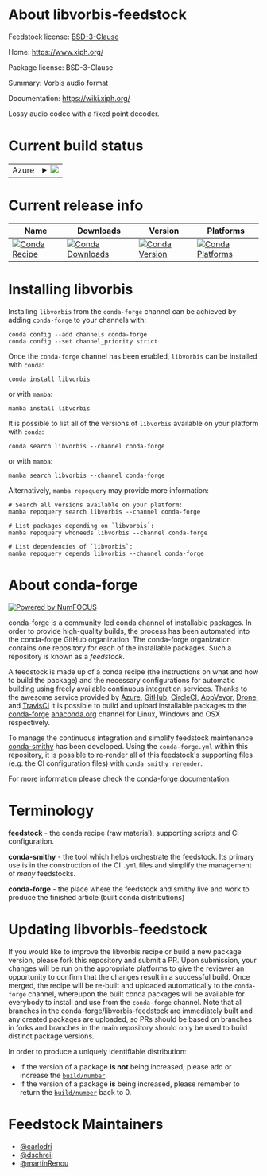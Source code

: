 About libvorbis-feedstock
=========================

Feedstock license: [BSD-3-Clause](https://github.com/conda-forge/libvorbis-feedstock/blob/main/LICENSE.txt)

Home: https://www.xiph.org/

Package license: BSD-3-Clause

Summary: Vorbis audio format

Documentation: https://wiki.xiph.org/

Lossy audio codec with a fixed point decoder.

Current build status
====================


<table>
    
  <tr>
    <td>Azure</td>
    <td>
      <details>
        <summary>
          <a href="https://dev.azure.com/conda-forge/feedstock-builds/_build/latest?definitionId=580&branchName=main">
            <img src="https://dev.azure.com/conda-forge/feedstock-builds/_apis/build/status/libvorbis-feedstock?branchName=main">
          </a>
        </summary>
        <table>
          <thead><tr><th>Variant</th><th>Status</th></tr></thead>
          <tbody><tr>
              <td>linux_64</td>
              <td>
                <a href="https://dev.azure.com/conda-forge/feedstock-builds/_build/latest?definitionId=580&branchName=main">
                  <img src="https://dev.azure.com/conda-forge/feedstock-builds/_apis/build/status/libvorbis-feedstock?branchName=main&jobName=linux&configuration=linux%20linux_64_" alt="variant">
                </a>
              </td>
            </tr><tr>
              <td>linux_aarch64</td>
              <td>
                <a href="https://dev.azure.com/conda-forge/feedstock-builds/_build/latest?definitionId=580&branchName=main">
                  <img src="https://dev.azure.com/conda-forge/feedstock-builds/_apis/build/status/libvorbis-feedstock?branchName=main&jobName=linux&configuration=linux%20linux_aarch64_" alt="variant">
                </a>
              </td>
            </tr><tr>
              <td>linux_ppc64le</td>
              <td>
                <a href="https://dev.azure.com/conda-forge/feedstock-builds/_build/latest?definitionId=580&branchName=main">
                  <img src="https://dev.azure.com/conda-forge/feedstock-builds/_apis/build/status/libvorbis-feedstock?branchName=main&jobName=linux&configuration=linux%20linux_ppc64le_" alt="variant">
                </a>
              </td>
            </tr><tr>
              <td>osx_64</td>
              <td>
                <a href="https://dev.azure.com/conda-forge/feedstock-builds/_build/latest?definitionId=580&branchName=main">
                  <img src="https://dev.azure.com/conda-forge/feedstock-builds/_apis/build/status/libvorbis-feedstock?branchName=main&jobName=osx&configuration=osx%20osx_64_" alt="variant">
                </a>
              </td>
            </tr><tr>
              <td>osx_arm64</td>
              <td>
                <a href="https://dev.azure.com/conda-forge/feedstock-builds/_build/latest?definitionId=580&branchName=main">
                  <img src="https://dev.azure.com/conda-forge/feedstock-builds/_apis/build/status/libvorbis-feedstock?branchName=main&jobName=osx&configuration=osx%20osx_arm64_" alt="variant">
                </a>
              </td>
            </tr><tr>
              <td>win_64</td>
              <td>
                <a href="https://dev.azure.com/conda-forge/feedstock-builds/_build/latest?definitionId=580&branchName=main">
                  <img src="https://dev.azure.com/conda-forge/feedstock-builds/_apis/build/status/libvorbis-feedstock?branchName=main&jobName=win&configuration=win%20win_64_" alt="variant">
                </a>
              </td>
            </tr>
          </tbody>
        </table>
      </details>
    </td>
  </tr>
</table>

Current release info
====================

| Name | Downloads | Version | Platforms |
| --- | --- | --- | --- |
| [![Conda Recipe](https://img.shields.io/badge/recipe-libvorbis-green.svg)](https://anaconda.org/conda-forge/libvorbis) | [![Conda Downloads](https://img.shields.io/conda/dn/conda-forge/libvorbis.svg)](https://anaconda.org/conda-forge/libvorbis) | [![Conda Version](https://img.shields.io/conda/vn/conda-forge/libvorbis.svg)](https://anaconda.org/conda-forge/libvorbis) | [![Conda Platforms](https://img.shields.io/conda/pn/conda-forge/libvorbis.svg)](https://anaconda.org/conda-forge/libvorbis) |

Installing libvorbis
====================

Installing `libvorbis` from the `conda-forge` channel can be achieved by adding `conda-forge` to your channels with:

```
conda config --add channels conda-forge
conda config --set channel_priority strict
```

Once the `conda-forge` channel has been enabled, `libvorbis` can be installed with `conda`:

```
conda install libvorbis
```

or with `mamba`:

```
mamba install libvorbis
```

It is possible to list all of the versions of `libvorbis` available on your platform with `conda`:

```
conda search libvorbis --channel conda-forge
```

or with `mamba`:

```
mamba search libvorbis --channel conda-forge
```

Alternatively, `mamba repoquery` may provide more information:

```
# Search all versions available on your platform:
mamba repoquery search libvorbis --channel conda-forge

# List packages depending on `libvorbis`:
mamba repoquery whoneeds libvorbis --channel conda-forge

# List dependencies of `libvorbis`:
mamba repoquery depends libvorbis --channel conda-forge
```


About conda-forge
=================

[![Powered by
NumFOCUS](https://img.shields.io/badge/powered%20by-NumFOCUS-orange.svg?style=flat&colorA=E1523D&colorB=007D8A)](https://numfocus.org)

conda-forge is a community-led conda channel of installable packages.
In order to provide high-quality builds, the process has been automated into the
conda-forge GitHub organization. The conda-forge organization contains one repository
for each of the installable packages. Such a repository is known as a *feedstock*.

A feedstock is made up of a conda recipe (the instructions on what and how to build
the package) and the necessary configurations for automatic building using freely
available continuous integration services. Thanks to the awesome service provided by
[Azure](https://azure.microsoft.com/en-us/services/devops/), [GitHub](https://github.com/),
[CircleCI](https://circleci.com/), [AppVeyor](https://www.appveyor.com/),
[Drone](https://cloud.drone.io/welcome), and [TravisCI](https://travis-ci.com/)
it is possible to build and upload installable packages to the
[conda-forge](https://anaconda.org/conda-forge) [anaconda.org](https://anaconda.org/)
channel for Linux, Windows and OSX respectively.

To manage the continuous integration and simplify feedstock maintenance
[conda-smithy](https://github.com/conda-forge/conda-smithy) has been developed.
Using the ``conda-forge.yml`` within this repository, it is possible to re-render all of
this feedstock's supporting files (e.g. the CI configuration files) with ``conda smithy rerender``.

For more information please check the [conda-forge documentation](https://conda-forge.org/docs/).

Terminology
===========

**feedstock** - the conda recipe (raw material), supporting scripts and CI configuration.

**conda-smithy** - the tool which helps orchestrate the feedstock.
                   Its primary use is in the construction of the CI ``.yml`` files
                   and simplify the management of *many* feedstocks.

**conda-forge** - the place where the feedstock and smithy live and work to
                  produce the finished article (built conda distributions)


Updating libvorbis-feedstock
============================

If you would like to improve the libvorbis recipe or build a new
package version, please fork this repository and submit a PR. Upon submission,
your changes will be run on the appropriate platforms to give the reviewer an
opportunity to confirm that the changes result in a successful build. Once
merged, the recipe will be re-built and uploaded automatically to the
`conda-forge` channel, whereupon the built conda packages will be available for
everybody to install and use from the `conda-forge` channel.
Note that all branches in the conda-forge/libvorbis-feedstock are
immediately built and any created packages are uploaded, so PRs should be based
on branches in forks and branches in the main repository should only be used to
build distinct package versions.

In order to produce a uniquely identifiable distribution:
 * If the version of a package **is not** being increased, please add or increase
   the [``build/number``](https://docs.conda.io/projects/conda-build/en/latest/resources/define-metadata.html#build-number-and-string).
 * If the version of a package **is** being increased, please remember to return
   the [``build/number``](https://docs.conda.io/projects/conda-build/en/latest/resources/define-metadata.html#build-number-and-string)
   back to 0.

Feedstock Maintainers
=====================

* [@carlodri](https://github.com/carlodri/)
* [@dschreij](https://github.com/dschreij/)
* [@martinRenou](https://github.com/martinRenou/)

